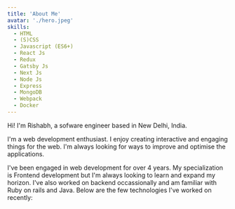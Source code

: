 ```yaml
---
title: 'About Me'
avatar: './hero.jpeg'
skills: 
  - HTML
  - (S)CSS
  - Javascript (ES6+)
  - React Js
  - Redux
  - Gatsby Js
  - Next Js
  - Node Js
  - Express
  - MongoDB
  - Webpack
  - Docker
---
```


Hi! I'm Rishabh, a sofware engineer based in New Delhi, India.

I'm a web development enthusiast. I enjoy creating interactive and engaging things for the web. I'm always looking for ways to improve and optimise the applications.

I've been engaged in web development for over 4 years. My specialization is Frontend development but I'm always looking to learn and expand my horizon. I've also worked on backend occassionally and am familiar with Ruby on rails and Java. Below are the few technologies I've worked on recently: 